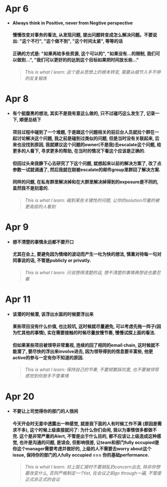 # Apr 6

- #### Always think in Positive, never from Negtive perspective

  #### 慢慢改变对事务的看法, 从发现问题, 提出问题转变成怎么解决问题。不要说出: "这个不行", "这个做不到", "这个时间太紧", 等等的话
  
  #### 正确的方式是: "如果再给多些资源, 这个可以的", "如果没有...的限制, 我们可以做到...", "我们可以更好的的达到这个目标如果把时间放长些..."

  
  > *This is what I learn: 这个是从思想上的根本转变, 需要从细节入手不停的反复锻炼*



# Apr 8

- #### 有个挺腹黑的想法, 其实不是我有意这么做的, 只不过碰巧这么发生了, 记录一下, 顺便总结下

  #### 项目过程中碰到了一个难题, 于是跟这个问题相关的前后台人员就拉个群在一起讨论解决这个问题, 我之前是碰到过类似的问题, 但是当时没有关联起来, 后来也没找到原因, 我就建议这个问题的owner(不是我)去escalate这个问题, 给更多的人看下, 寻求更多的帮助, 在当时的情况下看这个应该是正确的.
  
  #### 但回过头来我静下心去研究了下这个问题, 就想起来以前的解决方案了, 改了点参数一试就调通了, 然后我就在刚被escalate的邮件group里群回了解决方案. 
  
  #### 同样的问题, 在私有群里解决掉和在大群里解决掉得到的exposure是不同的, 虽然我不是刻意的.

  
  > *This is what I learn: 碰到某些关键性的问题, 让你的solution尽量的被更高层的人看到*



# Apr 9

- #### 想不清楚的事情永远都不要开口

  #### 尤其在会上, 要避免因为情绪的波动而产生一吐为快的想法, 慎重对待每一句对同事说的话, 不管是publicly or privatly.

  
  > *This is what I learn: 只说想得清楚的话, 想不清楚的事情再想说也要忍着*


# Apr 11

- #### 该潜的时候潜, 该浮出水面的时候要浮出来

  #### 某些项目没有什么价值, 也比较坑, 这时候就尽量避免, 可以考虑先拖一阵子(因为忙其他的事情), 实在需要接触的时候尽量放慢节奏, 慢慢试探上面的看法.
  
  #### 但如果某些项目被领导非常重视, 连续的回了相同的email chain, 这时候就不能潜了, 要尽快的浮出来involve进去, 因为领导得到的信息要丰富些, 他更active的参与一定有你不知道的原因. 

  > *This is what I learn: 保持自己的节奏, 不要频繁踩坑里, 也不要被领导感觉到你放手不管事情*


# Apr 20

- #### 不要让上司觉得你的部门的人很闲

  #### 今天开会时无意中透露出一种感觉, 就是我下面的人有时候工作不满 (原因是需求不多), 这个时候上级直接就问了: 为什么你们会闲, 我以为事情很多都做不完. 这个是非常严重的Alert, 不管是出于什么目的, 都不应该让上级造成这种感觉, 也许是沟通的问题, 是误会, 但影响很差, 让team和部门fully occupied是你这个manager需要考虑并做好的, 上级的人不需要去worry about这个issue, 保持你的部门的人fully occupied === 你的基础performance.
   

  > *This is what I learn: 对上层汇报时不要胡乱扔concern出去, 除非你想要改变什么, 否则严格制定一个list, 在会议之前go through一遍, 不管是正式非正式的会议*



